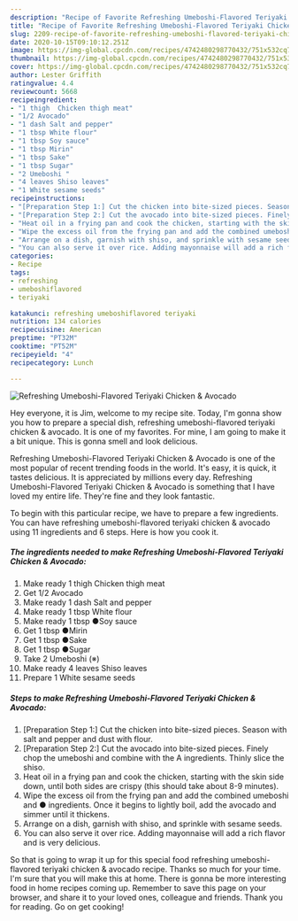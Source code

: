 ```yaml
---
description: "Recipe of Favorite Refreshing Umeboshi-Flavored Teriyaki Chicken &amp;amp; Avocado"
title: "Recipe of Favorite Refreshing Umeboshi-Flavored Teriyaki Chicken &amp;amp; Avocado"
slug: 2209-recipe-of-favorite-refreshing-umeboshi-flavored-teriyaki-chicken-and-amp-avocado
date: 2020-10-15T09:10:12.251Z
image: https://img-global.cpcdn.com/recipes/4742480298770432/751x532cq70/refreshing-umeboshi-flavored-teriyaki-chicken-avocado-recipe-main-photo.jpg
thumbnail: https://img-global.cpcdn.com/recipes/4742480298770432/751x532cq70/refreshing-umeboshi-flavored-teriyaki-chicken-avocado-recipe-main-photo.jpg
cover: https://img-global.cpcdn.com/recipes/4742480298770432/751x532cq70/refreshing-umeboshi-flavored-teriyaki-chicken-avocado-recipe-main-photo.jpg
author: Lester Griffith
ratingvalue: 4.4
reviewcount: 5668
recipeingredient:
- "1 thigh  Chicken thigh meat"
- "1/2 Avocado"
- "1 dash Salt and pepper"
- "1 tbsp White flour"
- "1 tbsp Soy sauce"
- "1 tbsp Mirin"
- "1 tbsp Sake"
- "1 tbsp Sugar"
- "2 Umeboshi "
- "4 leaves Shiso leaves"
- "1 White sesame seeds"
recipeinstructions:
- "[Preparation Step 1:] Cut the chicken into bite-sized pieces. Season with salt and pepper and dust with flour."
- "[Preparation Step 2:] Cut the avocado into bite-sized pieces. Finely chop the umeboshi and combine with the A ingredients. Thinly slice the shiso."
- "Heat oil in a frying pan and cook the chicken, starting with the skin side down, until both sides are crispy (this should take about 8-9 minutes)."
- "Wipe the excess oil from the frying pan and add the combined umeboshi and ● ingredients. Once it begins to lightly boil, add the avocado and simmer until it thickens."
- "Arrange on a dish, garnish with shiso, and sprinkle with sesame seeds."
- "You can also serve it over rice. Adding mayonnaise will add a rich flavor and is very delicious."
categories:
- Recipe
tags:
- refreshing
- umeboshiflavored
- teriyaki

katakunci: refreshing umeboshiflavored teriyaki 
nutrition: 134 calories
recipecuisine: American
preptime: "PT32M"
cooktime: "PT52M"
recipeyield: "4"
recipecategory: Lunch

---
```



![Refreshing Umeboshi-Flavored Teriyaki Chicken &amp; Avocado](https://img-global.cpcdn.com/recipes/4742480298770432/751x532cq70/refreshing-umeboshi-flavored-teriyaki-chicken-avocado-recipe-main-photo.jpg)

Hey everyone, it is Jim, welcome to my recipe site. Today, I'm gonna show you how to prepare a special dish, refreshing umeboshi-flavored teriyaki chicken &amp; avocado. It is one of my favorites. For mine, I am going to make it a bit unique. This is gonna smell and look delicious.

Refreshing Umeboshi-Flavored Teriyaki Chicken &amp; Avocado is one of the most popular of recent trending foods in the world. It's easy, it is quick, it tastes delicious. It is appreciated by millions every day. Refreshing Umeboshi-Flavored Teriyaki Chicken &amp; Avocado is something that I have loved my entire life. They're fine and they look fantastic.




To begin with this particular recipe, we have to prepare a few ingredients. You can have refreshing umeboshi-flavored teriyaki chicken &amp; avocado using 11 ingredients and 6 steps. Here is how you cook it.

<!--inarticleads1-->

##### The ingredients needed to make Refreshing Umeboshi-Flavored Teriyaki Chicken &amp; Avocado:

1. Make ready 1 thigh  Chicken thigh meat
1. Get 1/2 Avocado
1. Make ready 1 dash Salt and pepper
1. Make ready 1 tbsp White flour
1. Make ready 1 tbsp ●Soy sauce
1. Get 1 tbsp ●Mirin
1. Get 1 tbsp ●Sake
1. Get 1 tbsp ●Sugar
1. Take 2 Umeboshi (※)
1. Make ready 4 leaves Shiso leaves
1. Prepare 1 White sesame seeds




<!--inarticleads2-->

##### Steps to make Refreshing Umeboshi-Flavored Teriyaki Chicken &amp; Avocado:

1. [Preparation Step 1:] Cut the chicken into bite-sized pieces. Season with salt and pepper and dust with flour.
1. [Preparation Step 2:] Cut the avocado into bite-sized pieces. Finely chop the umeboshi and combine with the A ingredients. Thinly slice the shiso.
1. Heat oil in a frying pan and cook the chicken, starting with the skin side down, until both sides are crispy (this should take about 8-9 minutes).
1. Wipe the excess oil from the frying pan and add the combined umeboshi and ● ingredients. Once it begins to lightly boil, add the avocado and simmer until it thickens.
1. Arrange on a dish, garnish with shiso, and sprinkle with sesame seeds.
1. You can also serve it over rice. Adding mayonnaise will add a rich flavor and is very delicious.




So that is going to wrap it up for this special food refreshing umeboshi-flavored teriyaki chicken &amp; avocado recipe. Thanks so much for your time. I'm sure that you will make this at home. There is gonna be more interesting food in home recipes coming up. Remember to save this page on your browser, and share it to your loved ones, colleague and friends. Thank you for reading. Go on get cooking!
